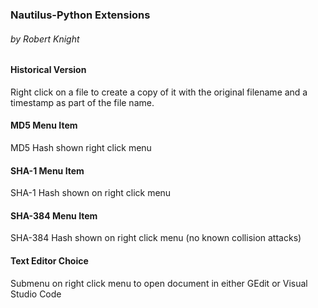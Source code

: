 ### Nautilus-Python Extensions
###### by Robert Knight

#### Historical Version
Right click on a file to create a copy of it with the original filename
and a timestamp as part of the file name.

#### MD5 Menu Item
MD5 Hash shown right click menu

#### SHA-1 Menu Item
SHA-1 Hash shown on right click menu

#### SHA-384 Menu Item
SHA-384 Hash shown on right click menu (no known collision attacks)

#### Text Editor Choice
Submenu on right click menu to open document in either GEdit or Visual
Studio Code
